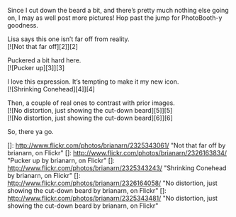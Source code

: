 Since I cut down the beard a bit, and there’s pretty much nothing else going on, I may as well post more pictures! Hop past the jump for PhotoBooth-y goodness.

Lisa says this one isn’t far off from reality.  
[![Not that far off][2]][2]

Puckered a bit hard here.  
[![Pucker up][3]][3]

I love this expression. It’s tempting to make it my new icon.  
[![Shrinking Conehead][4]][4]

Then, a couple of real ones to contrast with prior images.  
[![No distortion, just showing the cut-down beard][5]][5]  
[![No distortion, just showing the cut-down beard][6]][6]

So, there ya go.

 []: http://www.flickr.com/photos/brianarn/2325343061/ "Not that far off by brianarn, on Flickr"
 []: http://www.flickr.com/photos/brianarn/2326163834/ "Pucker up by brianarn, on Flickr"
 []: http://www.flickr.com/photos/brianarn/2325343243/ "Shrinking Conehead by brianarn, on Flickr"
 []: http://www.flickr.com/photos/brianarn/2326164058/ "No distortion, just showing the cut-down beard by brianarn, on Flickr"
 []: http://www.flickr.com/photos/brianarn/2325343481/ "No distortion, just showing the cut-down beard by brianarn, on Flickr"